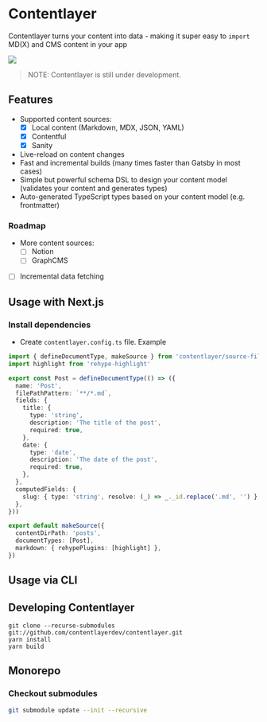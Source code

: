 # Contentlayer

Contentlayer turns your content into data - making it super easy to `import` MD(X) and CMS content in your app

![](https://images2.imgbox.com/d5/db/LtP3GT3s_o.png)

> NOTE: Contentlayer is still under development.

## Features

- Supported content sources:
  - [x] Local content (Markdown, MDX, JSON, YAML)
  - [x] Contentful
  - [x] Sanity
- Live-reload on content changes
- Fast and incremental builds (many times faster than Gatsby in most cases)
- Simple but powerful schema DSL to design your content model (validates your content and generates types)
- Auto-generated TypeScript types based on your content model (e.g. frontmatter)

### Roadmap

- More content sources:
  - [ ] Notion
  - [ ] GraphCMS
- [ ] Incremental data fetching

## Usage with Next.js

### Install dependencies

- Create `contentlayer.config.ts` file. Example

```ts
import { defineDocumentType, makeSource } from 'contentlayer/source-files'
import highlight from 'rehype-highlight'

export const Post = defineDocumentType(() => ({
  name: 'Post',
  filePathPattern: `**/*.md`,
  fields: {
    title: {
      type: 'string',
      description: 'The title of the post',
      required: true,
    },
    date: {
      type: 'date',
      description: 'The date of the post',
      required: true,
    },
  },
  computedFields: {
    slug: { type: 'string', resolve: (_) => _._id.replace('.md', '') },
  },
}))

export default makeSource({
  contentDirPath: 'posts',
  documentTypes: [Post],
  markdown: { rehypePlugins: [highlight] },
})
```

## Usage via CLI

## Developing Contentlayer

```
git clone --recurse-submodules git://github.com/contentlayerdev/contentlayer.git
yarn install
yarn build
```

## Monorepo

### Checkout submodules

```sh
git submodule update --init --recursive
```
